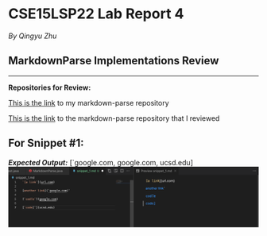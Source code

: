 # CSE15LSP22 Lab Report 4
*By Qingyu Zhu*

## **MarkdownParse Implementations Review**


---
**Repositories for Review:**

[This is the link](https://github.com/StevenZhuqy/markdown-parser) to my markdown-parse repository

[This is the link](https://github.com/Miyuki-L/markdown-parser) to the markdown-parse repository that I reviewed

## For Snippet #1:

***Expected Output:*** [`google.com, google.com, ucsd.edu]
![Image1](preview_1.png)

